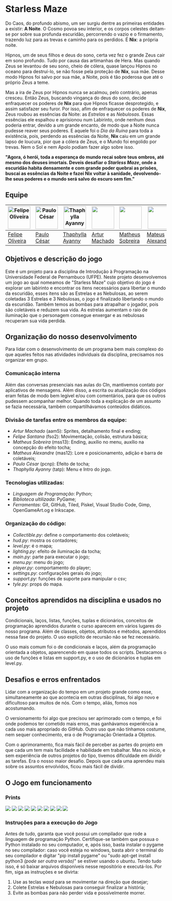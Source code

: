 # Starless Maze
Do Caos, do profundo abismo, um ser surgiu dentre as primeiras entidades a existir: **A Noite**. O Cosmo povoa seu interior, e os corpos celestes deitam-se por sobre sua profunda escuridão, percorrendo o vazio e o firmamento, trazendo luz para as trevas e caminho para os perdidos. É **Nix**: a própria noite.

Hipnos, um de seus filhos e deus do sono, certa vez fez o grande Zeus cair em sono profundo. Tudo por causa das artimanhas de Hera. Mas quando Zeus se levantou de seu sono, cheio de cólera, quase lançou Hipnos no oceano para destruí-lo, se não fosse pela proteção de **Nix**, sua mãe. Desse modo Hipnos foi salvo por sua mãe, a Noite, pois é tão poderosa que até o próprio Zeus a teme.

Mas a ira de Zeus por Hipnos nunca se acalmou, pelo contrário, apenas cresceu. Então Zeus, buscando vingança do deus do sono, decide enfraquecer os poderes de **Nix** para que Hipnos ficasse desprotegido, e assim satisfazer seu furor. Por isso, afim de enfraquecer os poderes de **Nix**, Zeus roubou as essências da Noite: as *Estrelas* e as *Nebulosas*. Essas essências ele espalhou e aprisionou num Labirinto, onde nenhum deus poderia entrar, devido a um grande encanto, de modo que a Noite nunca pudesse reaver seus poderes. E aquele foi o *Dia da Ruína* para toda a existência, pois, perdendo as essências da Noite, **Nix** caiu em um grande lapso de loucura, pior que a cólera de Zeus, e o Mundo foi engolido por trevas. Nem o Sol e nem Apolo podiam fazer algo sobre isso.

**"Agora, ó herói, toda a esperança do mundo recai sobre teus ombros, até mesmo dos deuses imortais. Deveis desafiar o *Starless Maze*, onde a escuridão habita densamente e com grande poder quebrai as prisões, buscai as essências da Noite e fazei Nix voltar à sanidade, devolvendo-lhe seus poderes e o mundo será salvo do escuro sem fim."**

## Equipe
|<img src='https://avatars.githubusercontent.com/u/98993176?v=4' alt='Felipe Oliveira' width='70' heigth = '70'> | <img src='https://avatars.githubusercontent.com/u/175709055?v=4' alt='Paulo César' width='70' heigth = '70'>| <img src='https://avatars.githubusercontent.com/u/167444133?v=4' alt='Thaphylla Ayanny' width='70' heigth = '70'> | <img src='https://avatars.githubusercontent.com/u/92330100?v=4' width='70' heigth = '70'> |<img src='https://avatars.githubusercontent.com/u/176044570?v=4' width='70' heigth = '70'>    |<img src='https://avatars.githubusercontent.com/u/176046281?v=4' width='70' heigth = '70'>    |
|--------------------------------------------------------------------------------------------------------------- | ----------------------------------------------------------------------------------------------------------- | ----------------------------------------------------------------------------------------------------------------- |--------------|----------------|------------    |
|[Felipe Oliveira](https://github.com/feelps-1)                                                                  | [Paulo César](https://github.com/paulo-cesar-pereira)                                                       | [Thaphylla Ayanny](https://github.com/tatudep)                                                                    | [Artur Machado](https://github.com/Artur-Mac)|[Matheus Sobreira](https://github.com/Mhtz-01)|[Mateus Alexandre](https://github.com/Alexslec)|             |

## Objetivos e descrição do jogo
Este é um projeto para a disciplina de Introdução à Programação na Universidade Federal de Pernambuco (UFPE). Neste projeto desenvolvemos um jogo ao qual nomeamos de "Starless Maze" cujo objetivo do jogo é explorar um labirinto e encontrar os itens necessários para libertar o mundo da escuridão, esses itens são as Estrelas e as Nebulosas, ao serem coletadas 3 Estrelas e 3 Nebulosas, o jogo é finalizado libertando o mundo da escuridão. Também temos as bombas para atrapalhar o jogador, pois são coletáveis e reduzem sua vida. As estrelas aumentam o raio de iluminação que o personagem consegue enxergar e as nebulosas recuperam sua vida perdida.

## Organização do nosso desenvolvimento

Para lidar com o desenvolvimento de um programa bem mais complexo do que aqueles feitos nas atividades individuais da disciplina, precisamos nos organizar em grupo.

### Comunicação interna

Além das conversas presenciais nas aulas do CIn, mantivemos contato por aplicativos de mensagens. Além disso, a escrita ou atualização dos códigos eram feitas de modo bem legível e/ou com comentários, para que os outros pudessem acompanhar melhor. Quando toda a explicação de um assunto se fazia necessária, também compartilhávamos conteúdos didáticos.

### Divisão de tarefas entre os membros da equipe:
- *Artur Machado* (aam5): Sprites, detalhamento final e ending;
- *Felipe Santana* (fso2): Movimentação, colisão, estrutura básica;
- *Matheus Sobreira* (mss13): Ending, auxílio no menu, auxílio na concepção do efeito tocha;
- *Matheus Alexandre* (mas12): Lore e posicionamento, adição e barra de coletáveis;
- *Paulo César* (pcnp): Efeito de tocha;
- *Thaphylla Ayanny* (tatp): Menu e Intro do jogo.

### Tecnologias utilizadas:
- *Linguagem de Programação*: Python;
- *Biblioteca ultilizada*: PyGame;
- *Ferramentas*: Git, GitHub, Tiled, Piskel, Visual Studio Code, Gimp, OpenGameArt.og e Inkscape.

### Organização do código:
- *Collectible.py*: define o comportamento dos coletáveis;
- *hud.py*: mostra os contadores;
- *level.py*: é o mapa;
- *lighting.py*: efeito de iluminação da tocha;
- *main.py*: parte para executar o jogo;
- *menu.py*: menu do jogo;
- *player.py*: comportamento do player;
- *settings.py*: configurações gerais do jogo;
- *support.py*: funções de suporte para manipular o csv;
- *tyle.py*: props do mapa.

## Conceitos aprendidos na disciplina e usados no projeto

Condicionais, laços, listas, funções, tuplas e dicionários, conceitos de programação aprendidos durante o curso aparecem em vários lugares do nosso programa. Além de classes, objetos, atributos e métodos, aprendidos nessa fase do projeto. O uso explícito de recursão não se fez necessário.

O uso mais comum foi o de condicionais e laços, além da programação orientada a objetos, aparencendo em quase todos os scripts. Destacamos o uso de funções e listas em support.py, e o uso de dicionários e tuplas em level.py.

## Desafios e erros enfrentados

Lidar com a organização do tempo em um projeto grande como esse, simultaneamente ao que acontecia em outras disciplinas, foi algo novo e dificultoso para muitos de nós. Com o tempo, aliás, fomos nos acostumando.

O versionamento foi algo que precisou ser aprimorado com o tempo, e foi onde podemos ter cometido mais erros, mas ganhávamos experiência a cada uso mais apropriado do GitHub. Outro uso que não tínhamos costume, nem sequer conhecimento, era o de Programação Orientada a Objetos.

Com o aprimoramento, fica mais fácil de perceber as partes do projeto em que cada um tem mais facilidade e habilidade em trabalhar. Mas no início, e sem experiência de outros projetos do tipo, tivemos dificuldade em dividir as tarefas. Era o nosso maior desafio. Depois que cada uma aprendeu mais sobre os assuntos envolvidos, ficou mais fácil de dividir.

## O Jogo em funcionamento

### Prints
![](assets/prints/print0.jpeg)
![](assets/prints/print1.jpeg)
![](assets/prints/print2.jpeg)
![](assets/prints/print3.jpeg)
![](assets/prints/print4.jpeg)
![](assets/prints/print5.jpeg)
![](assets/prints/print6.jpeg)
![](assets/prints/print7.jpeg)
![](assets/prints/print8.jpeg)
![](assets/prints/print9.jpeg)

### Instruções para a execução do Jogo

Antes de tudo, garanta que você possui um compilador que rode a linguagem de programação Python. Certifique-se também que possua o Python instalado no seu computador, e, após isso, basta  instalar o pygame no seu compilador: caso você esteja no windows, basta abrir o terminal do seu compilador e digitar "pip install pygame" ou "sudo apt-get install python3 *(pode ser outra versão)*" se estiver usando o ubuntu. Tendo tudo isso, é só baixar arquivos disponíveis nesse repositório e executá-los. Por fim, siga as instruções e se divirta:
1. Use as teclas *wasd* para se movimentar na direção que desejar;
2. Colete Estrelas e Nebulosas para conseguir finalizar a história;
3. Evite as bombas para não perder vida e possívelmente morrer.


